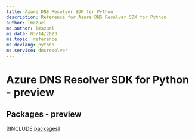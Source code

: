 ```yaml
---
title: Azure DNS Resolver SDK for Python
description: Reference for Azure DNS Resolver SDK for Python
author: lmazuel
ms.author: lmazuel
ms.data: 03/14/2023
ms.topic: reference
ms.devlang: python
ms.service: dnsresolver
---
```

# Azure DNS Resolver SDK for Python - preview
## Packages - preview
[!INCLUDE [packages](dns-resolver-index.md)]